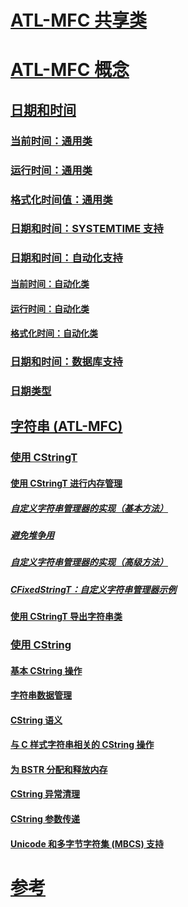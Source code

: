 # [ATL-MFC 共享类](atl-mfc-shared-classes.md)
# [ATL-MFC 概念](atl-mfc-concepts.md)
## [日期和时间](date-and-time.md)
### [当前时间：通用类](current-time-general-purpose-classes.md)
### [运行时间：通用类](elapsed-time-general-purpose-classes.md)
### [格式化时间值：通用类](formatting-time-values-general-purpose-classes.md)
### [日期和时间：SYSTEMTIME 支持](date-and-time-systemtime-support.md)
### [日期和时间：自动化支持](date-and-time-automation-support.md)
#### [当前时间：自动化类](current-time-automation-classes.md)
#### [运行时间：自动化类](elapsed-time-automation-classes.md)
#### [格式化时间：自动化类](formatting-time-automation-classes.md)
### [日期和时间：数据库支持](date-and-time-database-support.md)
### [日期类型](date-type.md)
## [字符串 (ATL-MFC)](strings-atl-mfc.md)
### [使用 CStringT](using-cstringt.md)
#### [使用 CStringT 进行内存管理](memory-management-with-cstringt.md)
##### [自定义字符串管理器的实现（基本方法）](implementation-of-a-custom-string-manager-basic-method.md)
##### [避免堆争用](avoidance-of-heap-contention.md)
##### [自定义字符串管理器的实现（高级方法）](implementation-of-a-custom-string-manager-advanced-method.md)
##### [CFixedStringT：自定义字符串管理器示例](cfixedstringt-example-of-a-custom-string-manager.md)
#### [使用 CStringT 导出字符串类](exporting-string-classes-using-cstringt.md)
### [使用 CString](using-cstring.md)
#### [基本 CString 操作](basic-cstring-operations.md)
#### [字符串数据管理](string-data-management.md)
#### [CString 语义](cstring-semantics.md)
#### [与 C 样式字符串相关的 CString 操作](cstring-operations-relating-to-c-style-strings.md)
#### [为 BSTR 分配和释放内存](allocating-and-releasing-memory-for-a-bstr.md)
#### [CString 异常清理](cstring-exception-cleanup.md)
#### [CString 参数传递](cstring-argument-passing.md)
#### [Unicode 和多字节字符集 (MBCS) 支持](unicode-and-multibyte-character-set-mbcs-support.md)
# [参考](reference/toc.md)

